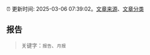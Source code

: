 :alarm_clock: 更新时间: 2025-03-06 07:39:02。[文章来源](/README.md)、[文章分类](/TAGS.md)

## 报告


> 关键字：`报告`、`月报`



